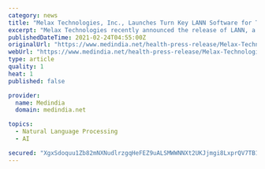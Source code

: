 ```yaml
---
category: news
title: "Melax Technologies, Inc., Launches Turn Key LANN Software for Text Annotation"
excerpt: "Melax Technologies recently announced the release of LANN, a text annotation, natural language processing (NLP) product for AI-assisted, team-based projects. Based on award-winning NLP and artificial intelligence (AI) technology,"
publishedDateTime: 2021-02-24T04:55:00Z
originalUrl: "https://www.medindia.net/health-press-release/Melax-Technologies-Inc-Launches-Turn-Key-LANN-Software-for-Text-Annotation-512714-1.htm"
webUrl: "https://www.medindia.net/health-press-release/Melax-Technologies-Inc-Launches-Turn-Key-LANN-Software-for-Text-Annotation-512714-1.htm"
type: article
quality: 1
heat: 1
published: false

provider:
  name: Medindia
  domain: medindia.net

topics:
  - Natural Language Processing
  - AI

secured: "XgxSdoquu1Zb82mNXNudlrzgqHeFEZ9uALSMWWNNXt2UKJjmgi8LxprQV7TB1WpGoHeMz00RL0KZlyqzZ4+mdmEdWEghETPV6lckAgNAby+1ZtyjZoDn2EMHDmzL1L/FlRvjSTLxLYdHL3G3o4va+FQIc/nnirtMmSb/Isgk4ZBWlvXf8bNw2qnz8emCvuYxex9KUxbGX5+ybykZmQZeEj3h/9Kx7GOyDPMRU1gwoYu1ecVU86k3UWGDTJq4cCWgKHbpYXk6O6N/0L+o1tGTw2lzbxwKuG9mofkoPJ8jBCXSetBF1bARSOLzZgfAyZo7aRQkS1dKBiv7nDVMkIWLQ9QSAKOK2KLx4iv9NRZLnvk=;+rD0I1THEQvzriyvhYqwfw=="
---
```



